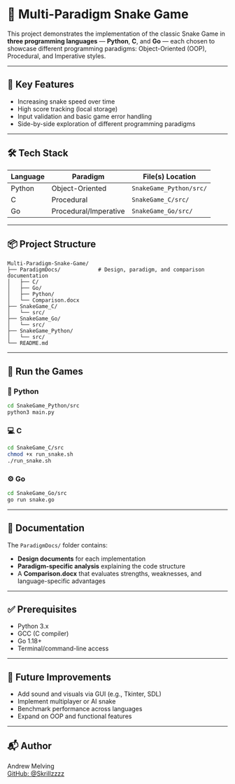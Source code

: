 # 🐍 Multi-Paradigm Snake Game

This project demonstrates the implementation of the classic Snake Game in **three programming languages** — **Python**, **C**, and **Go** — each chosen to showcase different programming paradigms: Object-Oriented (OOP), Procedural, and Imperative styles.

---

## 🧠 Key Features

- Increasing snake speed over time
- High score tracking (local storage)
- Input validation and basic game error handling
- Side-by-side exploration of different programming paradigms

---

## 🛠️ Tech Stack

| Language | Paradigm            | File(s) Location       |
|----------|----------------------|-------------------------|
| Python   | Object-Oriented      | `SnakeGame_Python/src/` |
| C        | Procedural           | `SnakeGame_C/src/`      |
| Go       | Procedural/Imperative| `SnakeGame_Go/src/`     |

---

## 📦 Project Structure

```
Multi-Paradigm-Snake-Game/
├── ParadigmDocs/            # Design, paradigm, and comparison documentation
│   ├── C/
│   ├── Go/
│   ├── Python/
│   └── Comparison.docx
├── SnakeGame_C/
│   └── src/
├── SnakeGame_Go/
│   └── src/
├── SnakeGame_Python/
│   └── src/
└── README.md
```

---

## 🚀 Run the Games

### 🐍 Python
```bash
cd SnakeGame_Python/src
python3 main.py
```

### 💻 C
```bash
cd SnakeGame_C/src
chmod +x run_snake.sh
./run_snake.sh
```

### ⚙️ Go
```bash
cd SnakeGame_Go/src
go run snake.go
```

---

## 📄 Documentation

The `ParadigmDocs/` folder contains:
- **Design documents** for each implementation
- **Paradigm-specific analysis** explaining the code structure
- A **Comparison.docx** that evaluates strengths, weaknesses, and language-specific advantages

---

## ✅ Prerequisites

- Python 3.x
- GCC (C compiler)
- Go 1.18+
- Terminal/command-line access

---

## 🧠 Future Improvements

- Add sound and visuals via GUI (e.g., Tkinter, SDL)
- Implement multiplayer or AI snake
- Benchmark performance across languages
- Expand on OOP and functional features

---

## 📬 Author

Andrew Melving  
[GitHub: @Skrillzzzz](https://github.com/Skrillzzzz)
